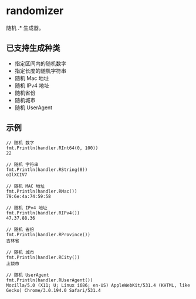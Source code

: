 # randomizer

随机 .* 生成器。

## 已支持生成种类

* 指定区间内的随机数字
* 指定长度的随机字符串
* 随机 Mac 地址
* 随机 IPv4 地址
* 随机省份
* 随机城市
* 随机 UserAgent

## 示例

```gotemplate
// 随机 数字
fmt.Println(handler.RInt64(0, 100))
22

// 随机 字符串
fmt.Println(handler.RString(8))
oIlXCIV7

// 随机 MAC 地址
fmt.Println(handler.RMac())
79:6e:4a:74:59:58

// 随机 IPv4 地址
fmt.Println(handler.RIPv4())
47.37.88.36

// 随机 省份
fmt.Println(handler.RProvince())
吉林省

// 随机 城市
fmt.Println(handler.RCity())
上饶市

// 随机 UserAgent
fmt.Println(handler.RUserAgent())
Mozilla/5.0 (X11; U; Linux i686; en-US) AppleWebKit/531.4 (KHTML, like Gecko) Chrome/3.0.194.0 Safari/531.4
```
